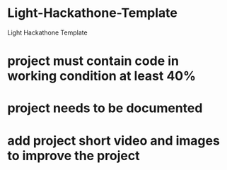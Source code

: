 # Light-Hackathone-Template
Light Hackathone Template 


# project must contain code in working condition at least 40%
# project needs to be documented 
# add project short video and images to improve the project 